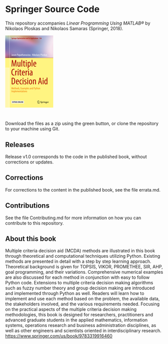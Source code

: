 # Springer Source Code

This repository accompanies *Linear Programming Using MATLAB®* by Nikolaos Ploskas and Nikolaos Samaras (Springer, 2018).


![Cover Image](cover.jpg)	

# 
Download the files as a zip using the green button, or clone the repository to your machine using Git.

## Releases

Release v1.0 corresponds to the code in the published book, without corrections or updates.

## Corrections

For corrections to the content in the published book, see the file errata.md.

## Contributions

See the file Contributing.md for more information on how you can contribute to this repository.

##  About this book
Multiple criteria decision aid (MCDA) methods are illustrated in this book through theoretical and computational techniques utilizing Python. Existing methods are presented in detail with a step by step learning approach. Theoretical background is  given for TOPSIS, VIKOR, PROMETHEE, SIR, AHP, goal programming, and their variations. Comprehensive numerical examples are also discussed for each method in conjunction with easy to follow Python code. Extensions to multiple criteria decision making algorithms such as fuzzy number theory and group decision making are introduced and implemented through Python as well. Readers will learn how to implement and use each method based on the problem, the available data, the stakeholders involved, and the various requirements needed. Focusing on the practical aspects of the multiple criteria decision making methodologies, this book is designed for researchers, practitioners and advanced graduate students in the applied mathematics, information systems, operations research and business administration disciplines, as well as other engineers and scientists oriented in interdisciplinary research. 
https://www.springer.com/us/book/9783319916460 

